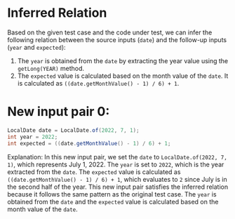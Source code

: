 # Inferred Relation
Based on the given test case and the code under test, we can infer the following relation between the source inputs (`date`) and the follow-up inputs (`year` and `expected`):

1. The `year` is obtained from the `date` by extracting the year value using the `getLong(YEAR)` method.
2. The `expected` value is calculated based on the month value of the `date`. It is calculated as `((date.getMonthValue() - 1) / 6) + 1`.

# New input pair 0:
```java
LocalDate date = LocalDate.of(2022, 7, 1);
int year = 2022;
int expected = ((date.getMonthValue() - 1) / 6) + 1;
```

Explanation: 
In this new input pair, we set the `date` to `LocalDate.of(2022, 7, 1)`, which represents July 1, 2022. 
The `year` is set to `2022`, which is the year extracted from the `date`.
The `expected` value is calculated as `((date.getMonthValue() - 1) / 6) + 1`, which evaluates to `2` since July is in the second half of the year.
This new input pair satisfies the inferred relation because it follows the same pattern as the original test case. The `year` is obtained from the `date` and the `expected` value is calculated based on the month value of the `date`.